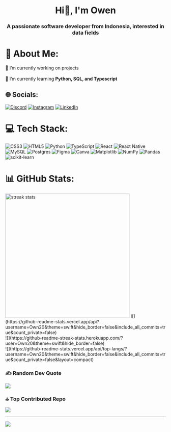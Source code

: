 <h1 align="center">Hi👋, I'm Owen</h1>
<h3 align="center">A passionate software developer from Indonesia, interested in data fields</h3>

# 💫 About Me:
🔭 I’m currently working on projects
<br> <br>
🌱 I’m currently learning **Python, SQL, and Typescript**
<br>


## 🌐 Socials:
[![Discord](https://img.shields.io/badge/Discord-%237289DA.svg?logo=discord&logoColor=white)](https://discord.gg/https://discord.gg/own20#6092)
[![Instagram](https://img.shields.io/badge/Instagram-%23E4405F.svg?logo=Instagram&logoColor=white)](https://instagram.com/https://www.instagram.com/christopher.owen20/)
[![LinkedIn](https://img.shields.io/badge/LinkedIn-%230077B5.svg?logo=linkedin&logoColor=white)](https://linkedin.com/in/https://www.linkedin.com/in/christopherowen20/) 

# 💻 Tech Stack:
![CSS3](https://img.shields.io/badge/css3-%231572B6.svg?style=for-the-badge&logo=css3&logoColor=white) ![HTML5](https://img.shields.io/badge/html5-%23E34F26.svg?style=for-the-badge&logo=html5&logoColor=white) ![Python](https://img.shields.io/badge/python-3670A0?style=for-the-badge&logo=python&logoColor=ffdd54) ![TypeScript](https://img.shields.io/badge/typescript-%23007ACC.svg?style=for-the-badge&logo=typescript&logoColor=white) ![React](https://img.shields.io/badge/react-%2320232a.svg?style=for-the-badge&logo=react&logoColor=%2361DAFB) ![React Native](https://img.shields.io/badge/react_native-%2320232a.svg?style=for-the-badge&logo=react&logoColor=%2361DAFB) ![MySQL](https://img.shields.io/badge/mysql-%2300000f.svg?style=for-the-badge&logo=mysql&logoColor=white) ![Postgres](https://img.shields.io/badge/postgres-%23316192.svg?style=for-the-badge&logo=postgresql&logoColor=white) ![Figma](https://img.shields.io/badge/figma-%23F24E1E.svg?style=for-the-badge&logo=figma&logoColor=white) ![Canva](https://img.shields.io/badge/Canva-%2300C4CC.svg?style=for-the-badge&logo=Canva&logoColor=white) ![Matplotlib](https://img.shields.io/badge/Matplotlib-%23ffffff.svg?style=for-the-badge&logo=Matplotlib&logoColor=black) ![NumPy](https://img.shields.io/badge/numpy-%23013243.svg?style=for-the-badge&logo=numpy&logoColor=white) ![Pandas](https://img.shields.io/badge/pandas-%23150458.svg?style=for-the-badge&logo=pandas&logoColor=white) ![scikit-learn](https://img.shields.io/badge/scikit--learn-%23F7931E.svg?style=for-the-badge&logo=scikit-learn&logoColor=white)

# 📊 GitHub Stats:
<img width=390 src="https://github-readme-stats.vercel.app/api?username=Own20&theme=swift&hide_border=false&include_all_commits=true&count_private=falsetheme=react&border_radius=10" alt="streak stats"/>
![](https://github-readme-stats.vercel.app/api?username=Own20&theme=swift&hide_border=false&include_all_commits=true&count_private=false)<br/>
![](https://github-readme-streak-stats.herokuapp.com/?user=Own20&theme=swift&hide_border=false)<br/>
![](https://github-readme-stats.vercel.app/api/top-langs/?username=Own20&theme=swift&hide_border=false&include_all_commits=true&count_private=false&layout=compact)

### ✍️ Random Dev Quote
![](https://quotes-github-readme.vercel.app/api?type=horizontal&theme=dark)

### 🔝 Top Contributed Repo
![](https://github-contributor-stats.vercel.app/api?username=Own20&limit=5&theme=dark&combine_all_yearly_contributions=true)

---
[![](https://visitcount.itsvg.in/api?id=Own20&icon=6&color=1)](https://visitcount.itsvg.in)
